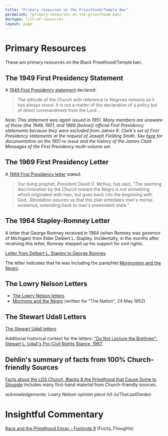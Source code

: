 ```yaml
---
title: "Primary resources on the Priesthood/Temple Ban"
permalink: /primary-resources-on-the-priesthood-ban/
doctype: list-of-resources
layout: page
---
```


# Primary Resources

These are primary resources on the Black Priesthood/Temple ban.

## The 1949 First Presidency Statement

A [1949 First Presidency statement](http://en.fairmormon.org/Mormonism_and_racial_issues/Blacks_and_the_priesthood/Statements) declared:

> The attitude of the Church with reference to Negroes remains as it has always stood. It is not a matter of the declaration of a policy but of direct commandment from the Lord...

*Note: This statement was again issued in 1951.  Many members are unaware of these (the 1949, 1951, and 1969 [below]) official First Presidency statements because they were excluded from James R. Clark's set of First Presidency statements at the request of Joseph Fielding Smith.  See [here](https://www.reddit.com/r/mormonscholar/comments/8nlncf/perhaps_the_main_reason_the_1949_first_presidency/) for documentation on the 1951 re-issue and the history of the James Clark Messages of the First Presidency multi-volume set.*

## The 1969 First Presidency Letter

A [1969 First Presidency letter](https://archive.org/stream/improvementera7302unse#page/n71/mode/2up) stated:

> Our living prophet, President David O. McKay, has said, "The seeming discrimination by the Church toward the Negro is not something which originated with man; but goes back into the beginning with God...Revelation assures us that this plan antedates man's mortal existence, extending back to man's preexistent state."

## The 1964 Stapley-Romney Letter

A letter that George Romney received in 1964 (when Romney was governor of Michigan) from Elder Delbert L. Stapley.  Incidentally, in the months after receiving this letter, Romney stepped up his support for civil rights.

[Letter from Delbert L. Stapley to George Romney](https://ia801005.us.archive.org/22/items/DelbertStapleyLetter/delbert_stapley_Letter_text.pdf)

The letter indicates that he was including the pamphlet [Mormonism and the Negro](https://ia601007.us.archive.org/5/items/MormonismAndTheNegro/MormonismAndTheNegro_text.pdf).

## The Lowry Nelson Letters

* [The Lowry Nelson letters](http://www.mormonstories.org/other/Lowry_Nelson_1st_Presidency_Exchange.pdf)
* [Mormons and the Negro](https://archive.org/details/NelsonMormonismAndTheNegro) (written for "The Nation", 24 May 1952)

## The Stewart Udall Letters

[The Stewart Udall letters](https://archive.org/stream/StewartUdallConscienceOfAJackMormon/StuartUdall-OpenLetterOnRaceAndConsequencesOfConscience#page/n0/mode/1up)

Additional historical context for the letters: ["Do Not Lecture the Brethren": Stewart L. Udall's Pro-Civil Rights Stance, 1967](https://archive.org/details/DoNotLectureTheBrethren/page/n0).

## Dehlin's summary of facts from 100% Church-friendly Sources

[Facts about the LDS Church, Blacks & the Priesthood that Cause Some to Struggle](http://www.mormonstories.org/top10toughissues/blacks.html) includes many first-hand material from Church-friendly sources.

*acknowledgements: Lowry Nelson opinion piece h/t /u/TheLastDarden*

# Insightful Commentary

[Race and the Priesthood Essay - Footnote 9](https://drive.google.com/file/d/1uGbG1kvsluwiKvqrkQP7h7RocsrWC4cb/view) (Fuzzy_Thoughts)
